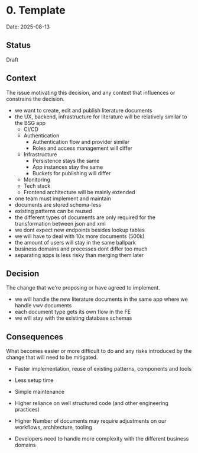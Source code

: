 # 0. Template

Date: 2025-08-13

## Status

Draft

## Context

The issue motivating this decision, and any context that influences or constrains the decision.

- we want to create, edit and publish literature documents
- the UX, backend, infrastructure for literature will be relatively similar to the BSG app
  - CI/CD
  - Authentication
    - Authentication flow and provider similar
    - Roles and access management will differ
  - Infrastructure
    - Persistence stays the same
    - App instances stay the same
    - Buckets for publishing will differ
  - Monitoring
  - Tech stack
  - Frontend architecture will be mainly extended
- one team must implement and maintain
- documents are stored schema-less
- existing patterns can be reused
- the different types of documents are only required for the transformation between json and xml
- we dont expect new endpoints besides lookup tables
- we will have to deal with 10x more documents (500k)
- the amount of users will stay in the same ballpark
- business domains and processes dont differ too much
- separating apps is less risky than merging them later


## Decision

The change that we're proposing or have agreed to implement.

- we will handle the new literature documents in the same app where we handle vwv documents
- each document type gets its own flow in the FE
- we will stay with the existing database schemas

## Consequences

What becomes easier or more difficult to do and any risks introduced by the change that will need to be mitigated.

- Faster implementation, reuse of existing patterns, components and tools
- Less setup time
- Simple maintenance

- Higher reliance on well structured code (and other engineering practices)
- Higher Number of documents may require adjustments on our workflows, architecture, tooling
- Developers need to handle more complexity with the different business domains
